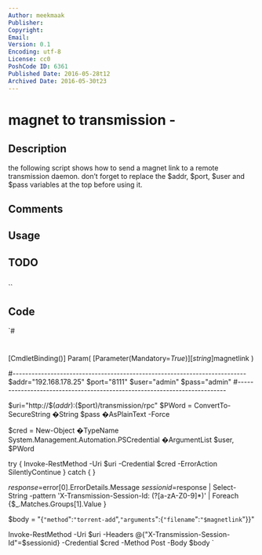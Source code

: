 ```yaml
---
Author: meekmaak
Publisher: 
Copyright: 
Email: 
Version: 0.1
Encoding: utf-8
License: cc0
PoshCode ID: 6361
Published Date: 2016-05-28t12
Archived Date: 2016-05-30t23
---
```


# magnet to transmission - 

## Description

the following script shows how to send a magnet link to a remote transmission daemon. don’t forget to replace the $addr, $port, $user and $pass variables at the top before using it.

## Comments



## Usage



## TODO



## 

``

## Code

`#
 #
 [CmdletBinding()]
 Param(
    [Parameter(Mandatory=$True)]
    [string]$magnetlink
 )
 
 #--------------------------------------------------------------------------
 $addr="192.168.178.25"
 $port="8111"
 $user="admin"
 $pass="admin"
 #--------------------------------------------------------------------------
 
 $uri="http://$($addr):$($port)/transmission/rpc"
 $PWord = ConvertTo-SecureString �String $pass �AsPlainText -Force
 
 $cred = New-Object �TypeName System.Management.Automation.PSCredential �ArgumentList $user, $PWord
 
 try
 {
 	Invoke-RestMethod -Uri $uri -Credential $cred -ErrorAction SilentlyContinue
 }
 catch
 {
 }
 
 $response=$error[0].ErrorDetails.Message
 $sessionid=$response | Select-String -pattern 'X-Transmission-Session-Id\: (?<sessid>[a-zA-Z0-9]*)' | Foreach {$_.Matches.Groups[1].Value } 
 
 $body = "{`"method`":`"torrent-add`",`"arguments`":{`"filename`":`"$magnetlink`"}}"
 
 Invoke-RestMethod -Uri $uri -Headers @{"X-Transmission-Session-Id"=$sessionid} -Credential $cred -Method Post -Body $body
`

